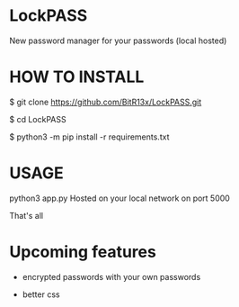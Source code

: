 # LockPASS

New password manager for your passwords (local hosted)



# HOW TO INSTALL
$ git clone https://github.com/BitR13x/LockPASS.git

$ cd LockPASS

$ python3 -m pip install -r requirements.txt

# USAGE

python3 app.py
Hosted on your local network on port 5000

That's all

# Upcoming features

* encrypted passwords with your own passwords

* better css
